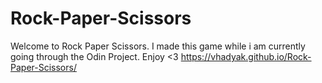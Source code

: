 # Rock-Paper-Scissors

Welcome to Rock Paper Scissors. I made this game while i am currently going through the Odin Project.
Enjoy <3
https://vhadyak.github.io/Rock-Paper-Scissors/
